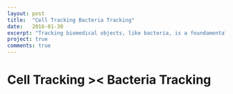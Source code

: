 ```yaml
---
layout: post
title:  "Cell Tracking Bacteria Tracking"
date:   2016-01-30
excerpt: "Tracking biomedical objects, like bacteria, is a foundamental problem for quantitative analysis of dynamics. I developed a tracking algorithm based on Earth Mover's Distance. The effectiveness has been demonstrated in various real applications."
project: true
comments: true
---
```


# Cell Tracking >< Bacteria Tracking 



